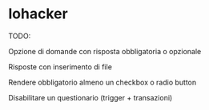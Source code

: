 # lohacker

TODO:

Opzione di domande con risposta obbligatoria o opzionale

Risposte con inserimento di file

Rendere obbligatorio almeno un checkbox o radio button

Disabilitare un questionario (trigger + transazioni)